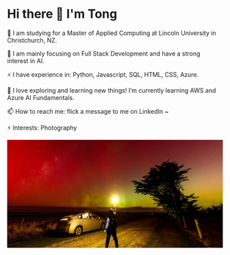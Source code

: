 # Hi there 👋 I'm Tong

🔭 I am studying for a Master of Applied Computing at Lincoln University in Christchurch, NZ.

🔧 I am mainly focusing on Full Stack Development and have a strong interest in AI.

⚡ I have experience in: Python, Javascript, SQL, HTML, CSS, Azure.

🌱 I love exploring and learning new things! I’m currently learning AWS and Azure AI Fundamentals.

📫 How to reach me: flick a message to me on LinkedIn ~

⚡ Interests: Photography

![Tong's Picture](https://github.com/Tong-Ye-1159668/Tong-Ye-1159668/blob/main/Tong's%20picture.jpg?raw=true)
